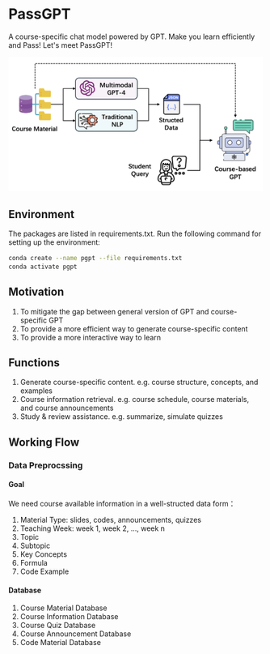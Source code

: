 # PassGPT
A course-specific chat model powered by GPT. Make you learn efficiently and Pass! Let's meet PassGPT!

![Working Flow of PassGPT](figure/intro.png)

## Environment
The packages are listed in requirements.txt. Run the following command for setting up the environment:
```bash
conda create --name pgpt --file requirements.txt
conda activate pgpt
```

## Motivation
1. To mitigate the gap between general version of GPT and course-specific GPT
2. To provide a more efficient way to generate course-specific content
3. To provide a more interactive way to learn

## Functions
1. Generate course-specific content. e.g. course structure, concepts, and examples
2. Course information retrieval. e.g. course schedule, course materials, and course announcements
3. Study & review assistance. e.g. summarize, simulate quizzes

## Working Flow
### Data Preprocssing
#### Goal
We need course available information in a well-structed data form：
1. Material Type: slides, codes, announcements, quizzes
2. Teaching Week: week 1, week 2, ..., week n
3. Topic
4. Subtopic
5. Key Concepts
6. Formula
7. Code Example

#### Database
1. Course Material Database
2. Course Information Database
3. Course Quiz Database
4. Course Announcement Database
5. Code Material Database